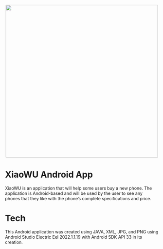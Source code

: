 <p align="center">
  <img height="500" src="/OddsiOSGame.png">
</p>

# XiaoWU Android App
XiaoWU is an application that will help some users buy a new phone. The application is Android-based and will be used by the user to see any phones that they like with the phone’s complete specifications and price. 

# Tech
This Android application was created using JAVA, XML, JPG, and PNG using Android Studio Electric Eel 2022.1.1.19 with Android SDK API 33 in its creation.

